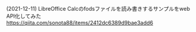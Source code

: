(2021-12-11) LibreOffice Calcのfodsファイルを読み書きするサンプルをweb API化してみた  
https://qiita.com/sonota88/items/2412dc6389d9bae3add6
